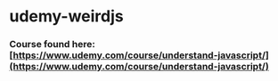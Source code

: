 # udemy-weirdjs

### Course found here:  [https://www.udemy.com/course/understand-javascript/](https://www.udemy.com/course/understand-javascript/)